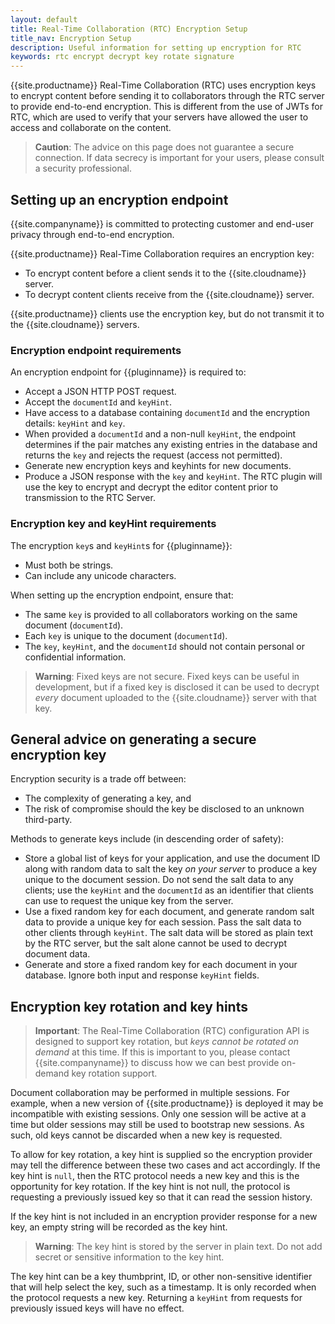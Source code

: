 ```yaml
---
layout: default
title: Real-Time Collaboration (RTC) Encryption Setup
title_nav: Encryption Setup
description: Useful information for setting up encryption for RTC
keywords: rtc encrypt decrypt key rotate signature
---
```


{{site.productname}} Real-Time Collaboration (RTC) uses encryption keys to encrypt content before sending it to collaborators through the RTC server to provide end-to-end encryption. This is different from the use of JWTs for RTC, which are used to verify that your servers have allowed the user to access and collaborate on the content.

> **Caution**: The advice on this page does not guarantee a secure connection. If data secrecy is important for your users, please consult a security professional.

## Setting up an encryption endpoint

{{site.companyname}} is committed to protecting customer and end-user privacy through end-to-end encryption.

{{site.productname}} Real-Time Collaboration requires an encryption key:

- To encrypt content before a client sends it to the {{site.cloudname}} server.
- To decrypt content clients receive from the {{site.cloudname}} server.

{{site.productname}} clients use the encryption key, but do not transmit it to the {{site.cloudname}} servers.

### Encryption endpoint requirements

An encryption endpoint for {{pluginname}} is required to:

- Accept a JSON HTTP POST request.
- Accept the `documentId` and `keyHint`.
- Have access to a database containing `documentId` and the encryption details: `keyHint` and `key`.
- When provided a `documentId` and a non-null `keyHint`, the endpoint determines if the pair matches any existing entries in the database and returns the `key` and rejects the request (access not permitted).
- Generate new encryption keys and keyhints for new documents.
- Produce a JSON response with the `key` and `keyHint`. The RTC plugin will use the key to encrypt and decrypt the editor content prior to transmission to the RTC Server.

### Encryption key and keyHint requirements

The encryption `key`s and `keyHint`s for {{pluginname}}:

- Must both be strings.
- Can include any unicode characters.

When setting up the encryption endpoint, ensure that:

- The same `key` is provided to all collaborators working on the same document (`documentId`).
- Each `key` is unique to the document (`documentId`).
- The `key`, `keyHint`, and the `documentId` should not contain personal or confidential information.

> **Warning**: Fixed keys are not secure. Fixed keys can be useful in development, but if a fixed key is disclosed it can be used to decrypt _every_ document uploaded to the {{site.cloudname}} server with that key.

## General advice on generating a secure encryption key

Encryption security is a trade off between:

- The complexity of generating a key, and
- The risk of compromise should the key be disclosed to an unknown third-party.

Methods to generate keys include (in descending order of safety):

- Store a global list of keys for your application, and use the document ID along with random data to salt the key _on your server_ to produce a key unique to the document session. Do not send the salt data to any clients; use the `keyHint` and the `documentId` as an identifier that clients can use to request the unique key from the server.
- Use a fixed random key for each document, and generate random salt data to provide a unique key for each session. Pass the salt data to other clients through `keyHint`. The salt data will be stored as plain text by the RTC server, but the salt alone cannot be used to decrypt document data.
- Generate and store a fixed random key for each document in your database. Ignore both input and response `keyHint` fields.

## Encryption key rotation and key hints

> **Important**: The Real-Time Collaboration (RTC) configuration API is designed to support key rotation, but _keys cannot be rotated on demand_ at this time. If this is important to you, please contact {{site.companyname}} to discuss how we can best provide on-demand key rotation support.

Document collaboration may be performed in multiple sessions. For example, when a new version of {{site.productname}} is deployed it may be incompatible with existing sessions. Only one session will be active at a time but older sessions may still be used to bootstrap new sessions. As such, old keys cannot be discarded when a new key is requested.

To allow for key rotation, a key hint is supplied so the encryption provider may tell the difference between these two cases and act accordingly. If the key hint is `null`, then the RTC protocol needs a new key and this is the opportunity for key rotation. If the key hint is not null, the protocol is requesting a previously issued key so that it can read the session history.

If the key hint is not included in an encryption provider response for a new key, an empty string will be recorded as the key hint.

> **Warning**: The key hint is stored by the server in plain text. Do not add secret or sensitive information to the key hint.

The key hint can be a key thumbprint, ID, or other non-sensitive identifier that will help select the key, such as a timestamp. It is only recorded when the protocol requests a new key. Returning a `keyHint` from requests for previously issued keys will have no effect.
